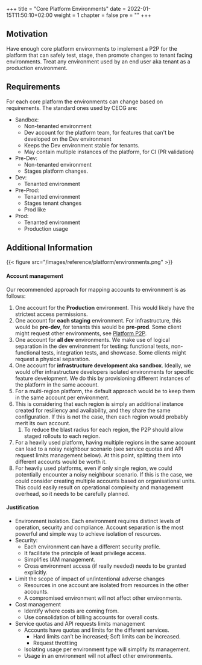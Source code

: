 +++
title = "Core Platform Environments"
date = 2022-01-15T11:50:10+02:00
weight = 1
chapter = false
pre = "<b></b>"
+++

## Motivation

Have enough core platform environments to implement a P2P for the platform that can safely test, stage, then promote 
changes to tenant facing environments.
Treat any environment used by an end user aka tenant as a production environment.

## Requirements

For each core platform the environments can change based on requirements. The standard ones used by CECG are:
* Sandbox: 
  * Non-tenanted environment
  * Dev account for the platform team, for features that can't be developed on the Dev environment
  * Keeps the Dev environment stable for tenants.
  * May contain multiple instances of the platform, for CI (PR validation)
* Pre-Dev: 
  * Non-tenanted environment
  * Stages platform changes.
* Dev:
  * Tenanted environment
* Pre-Prod:
  * Tenanted environment
  * Stages tenant changes
  * Prod like
* Prod:
  * Tenanted environment
  * Production usage

## Additional Information

{{< figure src="/images/reference/platform/environments.png" >}}

#### Account management

Our recommended approach for mapping accounts to environment is as follows:
1. One account for the **Production** environment. This would likely have the strictest access permissions.
1. One account for **each staging**  environment. For infrastructure, this would be **pre-dev**, for tenants this would be **pre-prod**. Some client might request other environments, see [Platform P2P](/core-platform/features/platform-path-to-prod/).
1. One account for **all dev** environments. We make use of logical separation in the dev environment for testing: functional tests, non-functional tests, integration tests, and showcase. Some clients might request a physical separation.
1. One account for **infrastructure development aka sandbox**. Ideally, we would offer infrastructure developers isolated environments for specific feature development. We do this by provisioning different instances of the platform in the same account.
1. For a multi-region platform, the default approach would be to keep them in the same account per environment.
1. This is considering that each region is simply an additional instance created for resiliency and availability, and they share the same configuration.  If this is not the case, then each region would probably merit its own account.
   1. To reduce the blast radius for each region, the P2P should allow staged rollouts to each region.
1. For a heavily used platform, having multiple regions in the same account can lead to a noisy neighbour scenario (see service quotas and API request limits management below). At this point, splitting them into different accounts would be worth it.
1. For heavily used platforms, even if only single region, we could potentially encounter a noisy neighbour scenario. If this is the case, we could consider creating multiple accounts based on organisational units. This could easily result on operational complexity and management overhead, so it needs to be carefully planned.

#### Justification

* Environment isolation. Each environment requires distinct levels of operation, security and compliance. Account separation is the most powerful and simple way to achieve isolation of resources.
* Security:
  * Each environment can have a different security profile.
  * It facilitate the principle of least privilege access.
  * Simplifies IAM management.
  * Cross environment access (if really needed) needs to be granted explicitly.
* Limit the scope of impact of un/intentional adverse changes
  * Resources in one account are isolated from resources in the other accounts.
  * A compromised environment will not affect other environments.
* Cost management
  * Identify where costs are coming from.
  * Use consolidation of billing accounts for overall costs.
* Service quotas and API requests limits management
  * Accounts have quotas and limits for the different services.
    * Hard limits can’t be increased; Soft limits can be increased.
    * Request throttling
  * Isolating usage per environment type will simplify its management.
  * Usage in an environment will not affect other environments.




